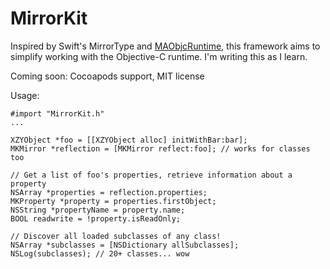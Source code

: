 # MirrorKit

Inspired by Swift's MirrorType and [MAObjcRuntime](https://github.com/mikeash/MAObjCRuntime), this framework aims to simplify working with the Objective-C runtime. I'm writing this as I learn.

Coming soon: Cocoapods support, MIT license

Usage:

``` objc
#import "MirrorKit.h"
...

XZYObject *foo = [[XZYObject alloc] initWithBar:bar];
MKMirror *reflection = [MKMirror reflect:foo]; // works for classes too

// Get a list of foo's properties, retrieve information about a property
NSArray *properties = reflection.properties;
MKProperty *property = properties.firstObject;
NSString *propertyName = property.name;
BOOL readwrite = !property.isReadOnly;

// Discover all loaded subclasses of any class!
NSArray *subclasses = [NSDictionary allSubclasses];
NSLog(subclasses); // 20+ classes... wow
```
